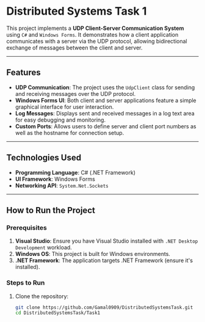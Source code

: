 # Distributed Systems Task 1

This project implements a **UDP Client-Server Communication System** using `C#` and `Windows Forms`. It demonstrates how a client application communicates with a server via the UDP protocol, allowing bidirectional exchange of messages between the client and server.

---

## Features

- **UDP Communication**: The project uses the `UdpClient` class for sending and receiving messages over the UDP protocol.
- **Windows Forms UI**: Both client and server applications feature a simple graphical interface for user interaction.
- **Log Messages**: Displays sent and received messages in a log text area for easy debugging and monitoring.
- **Custom Ports**: Allows users to define server and client port numbers as well as the hostname for connection setup.

---

## Technologies Used

- **Programming Language**: C# (.NET Framework)
- **UI Framework**: Windows Forms
- **Networking API**: `System.Net.Sockets`

---

## How to Run the Project

### Prerequisites

1. **Visual Studio**: Ensure you have Visual Studio installed with `.NET Desktop Development` workload.
2. **Windows OS**: This project is built for Windows environments.
3. **.NET Framework**: The application targets .NET Framework (ensure it's installed).

### Steps to Run

1. Clone the repository:
   ```bash
   git clone https://github.com/Gamal0909/DistributedSystemsTask.git
   cd DistributedSystemsTask/Task1

